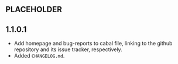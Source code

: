 PLACEHOLDER
-----

1.1.0.1
-----
* Add homepage and bug-reports to cabal file, linking to the github repository
  and its issue tracker, respectively.
* Added `CHANGELOG.md`.
